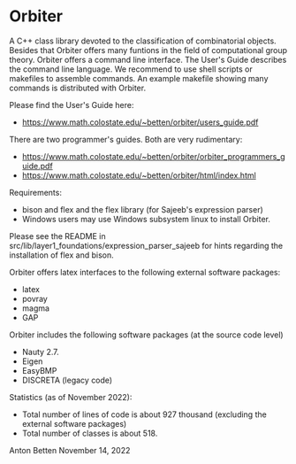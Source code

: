 Orbiter
=======

A C++ class library devoted to the classification of combinatorial objects.
Besides that Orbiter offers many funtions in the field of computational group theory.
Orbiter offers a command line interface.
The User's Guide describes the command line language.
We recommend to use shell scripts or makefiles to assemble commands. 
An example makefile showing many commands is distributed with Orbiter.


Please find the User's Guide here:

- https://www.math.colostate.edu/~betten/orbiter/users_guide.pdf


There are two programmer's guides. Both are very rudimentary:

- https://www.math.colostate.edu/~betten/orbiter/orbiter_programmers_guide.pdf
- https://www.math.colostate.edu/~betten/orbiter/html/index.html



Requirements:
- bison and flex and the flex library (for Sajeeb's expression parser)
- Windows users may use Windows subsystem linux to install Orbiter.

Please see the README in src/lib/layer1_foundations/expression_parser_sajeeb for 
hints regarding the installation of flex and bison.

Orbiter offers latex interfaces to the following external software packages:
- latex
- povray
- magma
- GAP

Orbiter includes the following software packages (at the source code level)
- Nauty 2.7.
- Eigen
- EasyBMP
- DISCRETA (legacy code)

Statistics (as of November 2022):
- Total number of lines of code is about 927 thousand (excluding the external software packages)
- Total number of classes is about 518.

Anton Betten
November 14, 2022


